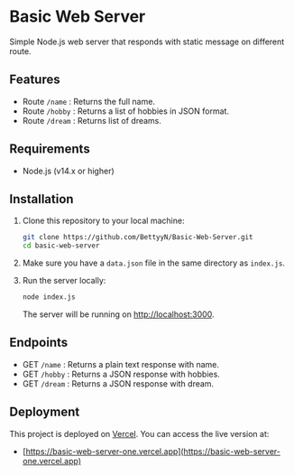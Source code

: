 
# Basic Web Server

Simple Node.js web server that responds with static message on different route.

## Features

- Route `/name` : Returns the full name.
- Route `/hobby` : Returns a list of hobbies in JSON format.
- Route `/dream` : Returns list of dreams.

## Requirements

- Node.js (v14.x or higher)

## Installation

1. Clone this repository to your local machine:

   ```bash
   git clone https://github.com/BettyyN/Basic-Web-Server.git
   cd basic-web-server
   ```

2. Make sure you have a `data.json` file in the same directory as `index.js`.

3. Run the server locally:

   ```bash
   node index.js
   ```

   The server will be running on [http://localhost:3000](http://localhost:3000).

## Endpoints

-  GET `/name` : Returns a plain text response with name.
-  GET `/hobby` : Returns a JSON response with hobbies.
-  GET `/dream` : Returns a JSON response with dream.

## Deployment

This project is deployed on [Vercel](https://vercel.com). You can access the live version at:

- [https://basic-web-server-one.vercel.app](https://basic-web-server-one.vercel.app)
